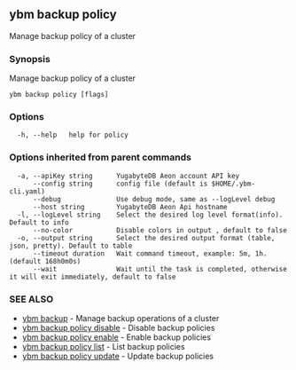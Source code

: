 ## ybm backup policy

Manage backup policy of a cluster

### Synopsis

Manage backup policy of a cluster

```
ybm backup policy [flags]
```

### Options

```
  -h, --help   help for policy
```

### Options inherited from parent commands

```
  -a, --apiKey string      YugabyteDB Aeon account API key
      --config string      config file (default is $HOME/.ybm-cli.yaml)
      --debug              Use debug mode, same as --logLevel debug
      --host string        YugabyteDB Aeon Api hostname
  -l, --logLevel string    Select the desired log level format(info). Default to info
      --no-color           Disable colors in output , default to false
  -o, --output string      Select the desired output format (table, json, pretty). Default to table
      --timeout duration   Wait command timeout, example: 5m, 1h. (default 168h0m0s)
      --wait               Wait until the task is completed, otherwise it will exit immediately, default to false
```

### SEE ALSO

* [ybm backup](ybm_backup.md)	 - Manage backup operations of a cluster
* [ybm backup policy disable](ybm_backup_policy_disable.md)	 - Disable backup policies
* [ybm backup policy enable](ybm_backup_policy_enable.md)	 - Enable backup policies
* [ybm backup policy list](ybm_backup_policy_list.md)	 - List backup policies
* [ybm backup policy update](ybm_backup_policy_update.md)	 - Update backup policies

